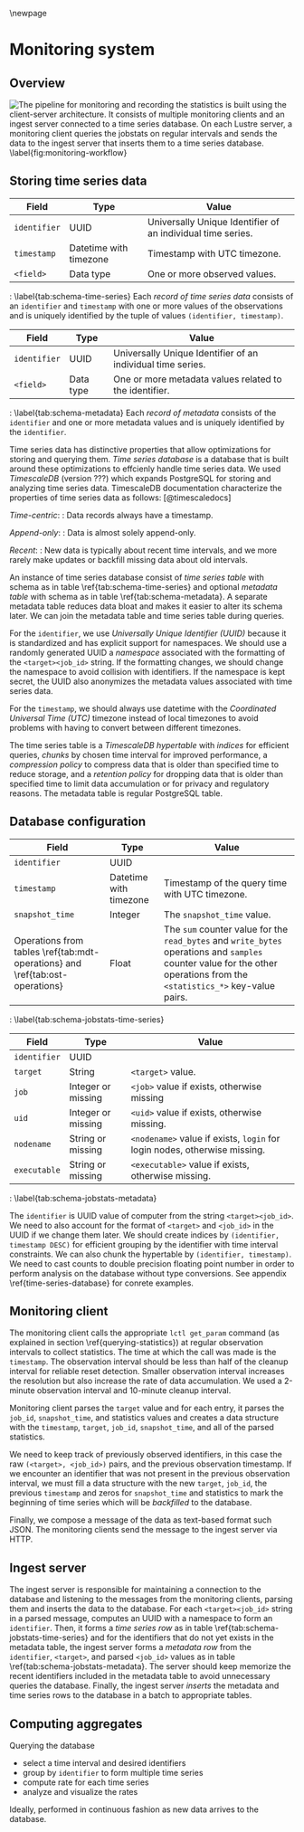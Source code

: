 \newpage

# Monitoring system
## Overview
![
The pipeline for monitoring and recording the statistics is built using the client-server architecture.
It consists of multiple monitoring clients and an ingest server connected to a time series database.
On each Lustre server, a monitoring client queries the jobstats on regular intervals and sends the data to the ingest server that inserts them to a time series database.
\label{fig:monitoring-workflow}
](figures/lustre-monitor.drawio.svg)


## Storing time series data
Field | Type | Value
---|----|----------
`identifier` | UUID | Universally Unique Identifier of an individual time series.
`timestamp` | Datetime with timezone | Timestamp with UTC timezone.
`<field>` | Data type | One or more observed values.

: \label{tab:schema-time-series}
  Each *record of time series data* consists of an `identifier` and `timestamp` with one or more values of the observations and is uniquely identified by the tuple of values `(identifier, timestamp)`.


Field | Type | Value
---|----|----------
`identifier` | UUID | Universally Unique Identifier of an individual time series.
`<field>` | Data type | One or more metadata values related to the identifier.

: \label{tab:schema-metadata}
  Each *record of metadata* consists of the `identifier` and one or more metadata values and is uniquely identified by the `identifier`.


Time series data has distinctive properties that allow optimizations for storing and querying them.
*Time series database* is a database that is built around these optimizations to effcienly handle time series data.
We used *TimescaleDB* (version ???) which expands PostgreSQL for storing and analyzing time series data.
TimescaleDB documentation characterize the properties of time series data as follows:
[@timescaledocs]

*Time-centric*:
: Data records always have a timestamp.

*Append-only*:
: Data is almost solely append-only.

*Recent*:
: New data is typically about recent time intervals, and we more rarely make updates or backfill missing data about old intervals.

An instance of time series database consist of *time series table* with schema as in table \ref{tab:schema-time-series} and optional *metadata table* with schema as in table \ref{tab:schema-metadata}.
A separate metadata table reduces data bloat and makes it easier to alter its schema later.
We can join the metadata table and time series table during queries.

For the `identifier`, we use *Universally Unique Identifier (UUID)* because it is standardized and has explicit support for namespaces.
We should use a randomly generated UUID a *namespace* associated with the formatting of the `<target><job_id>` string.
If the formatting changes, we should change the namespace to avoid collision with identifiers.
If the namespace is kept secret, the UUID also anonymizes the metadata values associated with time series data.

For the `timestamp`, we should always use datetime with the *Coordinated Universal Time (UTC)* timezone instead of local timezones to avoid problems with having to convert between different timezones.

The time series table is a *TimescaleDB hypertable* with *indices* for efficient queries, *chunks* by chosen time interval for improved performance, a *compression policy* to compress data that is older than specified time to reduce storage, and a *retention policy* for dropping data that is older than specified time to limit data accumulation or for privacy and regulatory reasons.
The metadata table is regular PostgreSQL table.


## Database configuration
Field | Type | Value
---|---|----------
`identifier` | UUID |
`timestamp` | Datetime with timezone | Timestamp of the query time with UTC timezone.
`snapshot_time` | Integer | The `snapshot_time` value.
Operations from tables \ref{tab:mdt-operations} and \ref{tab:ost-operations} | Float | The `sum` counter value for the `read_bytes` and `write_bytes` operations and `samples` counter value for the other operations from the `<statistics_*>` key-value pairs.

: \label{tab:schema-jobstats-time-series}


Field | Type | Value
---|---|----------
`identifier` | UUID |
`target` | String | `<target>` value.
`job` | Integer or missing | `<job>` value if exists, otherwise missing
`uid` | Integer or missing | `<uid>` value if exists, otherwise missing.
`nodename` | String or missing | `<nodename>` value if exists, `login` for login nodes, otherwise missing.
`executable` | String or missing | `<executable>` value if exists, otherwise missing.

: \label{tab:schema-jobstats-metadata}


The `identifier` is UUID value of computer from the string `<target><job_id>`.
We need to also account for the format of `<target>` and `<job_id>` in the UUID if we change them later.
We should create indices by `(identifier, timestamp DESC)` for efficient grouping by the identifier with time interval constraints.
We can also chunk the hypertable by `(identifier, timestamp)`.
We need to cast counts to double precision floating point number in order to perform analysis on the database without type conversions.
See appendix \ref{time-series-database} for conrete examples.


## Monitoring client
The monitoring client calls the appropriate `lctl get_param` command (as explained in section \ref{querying-statistics}) at regular observation intervals to collect statistics.
The time at which the call was made is the `timestamp`.
The observation interval should be less than half of the cleanup interval for reliable reset detection.
Smaller observation interval increases the resolution but also increase the rate of data accumulation.
We used a 2-minute observation interval and 10-minute cleanup interval.

Monitoring client parses the `target` value and for each entry, it parses the `job_id`, `snapshot_time`, and statistics values and creates a data structure with the `timestamp`, `target`, `job_id`, `snapshot_time`, and all of the parsed statistics.

We need to keep track of previously observed identifiers, in this case the raw `(<target>, <job_id>)` pairs, and the previous observation timestamp.
If we encounter an identifier that was not present in the previous observation interval, we must fill a data structure with the new `target`, `job_id`, the previous `timestamp` and zeros for `snapshot_time` and statistics to mark the beginning of time series which will be *backfilled* to the database.

Finally, we compose a message of the data as text-based format such JSON.
The monitoring clients send the message to the ingest server via HTTP.


## Ingest server
The ingest server is responsible for maintaining a connection to the database and listening to the messages from the monitoring clients, parsing them and inserts the data to the database.
For each `<target><job_id>` string in a parsed message, computes an UUID with a namespace to form an `identifier`.
Then, it forms a *time series row* as in table \ref{tab:schema-jobstats-time-series} and for the identifiers that do not yet exists in the metadata table, the ingest server forms a *metadata row* from the `identifier`, `<target>`, and parsed `<job_id>` values as in table \ref{tab:schema-jobstats-metadata}.
The server should keep memorize the recent identifiers included in the metadata table to avoid unnecessary queries the database.
Finally, the ingest server *inserts* the metadata and time series rows to the database in a batch to appropriate tables.


## Computing aggregates
Querying the database

* select a time interval and desired identifiers
* group by `identifier` to form multiple time series
* compute rate for each time series
* analyze and visualize the rates

Ideally, performed in continuous fashion as new data arrives to the database.

